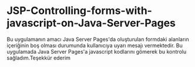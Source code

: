 # JSP-Controlling-forms-with-javascript-on-Java-Server-Pages
Bu uygulamanın amacı Java Server Pages'da  oluşturulan  formdaki alanların içeriğinin boş olması durumunda kullanıcıya uyarı mesajı vermektedir.
Bu uygulamada  Java Server Pages'a  javascript kodlarını gömerek  bu kontrolu sağladım.Teşekkür ederim
